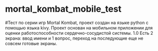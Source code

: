# mortal_kombat_mobile_test
#Тест по серии игр Mortal Kombat, проект создан на языке python с помощью языка kivy.
Проект основан на мобильном приложении для оценки работоспособности сердечно-сосудистой системы.
1.0 Есть 2 экрана: ввод имени и 1 вопрос, переход на последующие еще не совсем готовые экраны.

